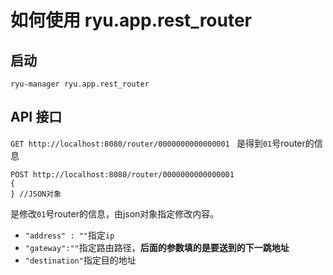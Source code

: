 # 如何使用 ryu.app.rest_router

## 启动

```shell
ryu-manager ryu.app.rest_router
```

## API 接口

`GET http://localhost:8080/router/0000000000000001 ` 是得到`01`号router的信息

```
POST http://localhost:8080/router/0000000000000001
{
} //JSON对象
```

是修改`01`号router的信息，由json对象指定修改内容。

+ `"address" : ""`指定`ip`
+ `"gateway":""`指定路由路径，**后面的参数填的是要送到的下一跳地址**
+ `"destination"`指定目的地址

